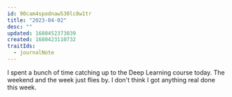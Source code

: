 ```yaml
---
id: 90cam4spodnaw530lc8w1tr
title: "2023-04-02"
desc: ""
updated: 1680452373039
created: 1680423110732
traitIds:
  - journalNote
---
```


I spent a bunch of time catching up to the Deep Learning course today.
The weekend and the week just flies by. I don't think I got anything
real done this week.
